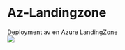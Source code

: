 # Az-Landingzone

Deployment av en Azure LandingZone <BR>
<a href="https://portal.azure.com/#create/Microsoft.Template/uri/https%3A%2F%2Fraw.githubusercontent.com%2FBiztek-AS%2FAz-Landingzone%2Fmain%2Farm%2Fmain.json" target="_blank">
  <img src="https://aka.ms/deploytoazurebutton"/>
</a>